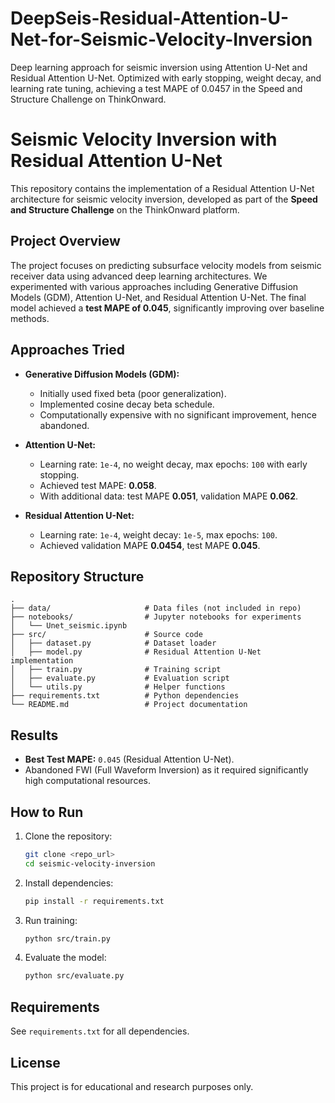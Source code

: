 # DeepSeis-Residual-Attention-U-Net-for-Seismic-Velocity-Inversion
Deep learning approach for seismic inversion using Attention U-Net and Residual Attention U-Net. Optimized with early stopping, weight decay, and learning rate tuning, achieving a test MAPE of 0.0457 in the Speed and Structure Challenge on ThinkOnward.
# Seismic Velocity Inversion with Residual Attention U-Net

This repository contains the implementation of a Residual Attention U-Net architecture for seismic velocity inversion, developed as part of the **Speed and Structure Challenge** on the ThinkOnward platform.

## Project Overview
The project focuses on predicting subsurface velocity models from seismic receiver data using advanced deep learning architectures. We experimented with various approaches including Generative Diffusion Models (GDM), Attention U-Net, and Residual Attention U-Net. The final model achieved a **test MAPE of 0.045**, significantly improving over baseline methods.

## Approaches Tried
- **Generative Diffusion Models (GDM):**
  - Initially used fixed beta (poor generalization).
  - Implemented cosine decay beta schedule.
  - Computationally expensive with no significant improvement, hence abandoned.

- **Attention U-Net:**
  - Learning rate: `1e-4`, no weight decay, max epochs: `100` with early stopping.
  - Achieved test MAPE: **0.058**.
  - With additional data: test MAPE **0.051**, validation MAPE **0.062**.

- **Residual Attention U-Net:**
  - Learning rate: `1e-4`, weight decay: `1e-5`, max epochs: `100`.
  - Achieved validation MAPE **0.0454**, test MAPE **0.045**.

## Repository Structure
```
.
├── data/                     # Data files (not included in repo)
├── notebooks/                # Jupyter notebooks for experiments
│   └── Unet_seismic.ipynb
├── src/                      # Source code
│   ├── dataset.py            # Dataset loader
│   ├── model.py              # Residual Attention U-Net implementation
│   ├── train.py              # Training script
│   ├── evaluate.py           # Evaluation script
│   └── utils.py              # Helper functions
├── requirements.txt          # Python dependencies
└── README.md                 # Project documentation
```

## Results
- **Best Test MAPE:** `0.045` (Residual Attention U-Net).
- Abandoned FWI (Full Waveform Inversion) as it required significantly high computational resources.

## How to Run
1. Clone the repository:
   ```bash
   git clone <repo_url>
   cd seismic-velocity-inversion
   ```
2. Install dependencies:
   ```bash
   pip install -r requirements.txt
   ```
3. Run training:
   ```bash
   python src/train.py
   ```
4. Evaluate the model:
   ```bash
   python src/evaluate.py
   ```

## Requirements
See `requirements.txt` for all dependencies.

## License
This project is for educational and research purposes only.
